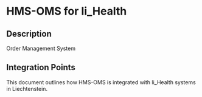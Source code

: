# HMS-OMS for li_Health

## Description

Order Management System

## Integration Points

This document outlines how HMS-OMS is integrated with li_Health systems in Liechtenstein.
